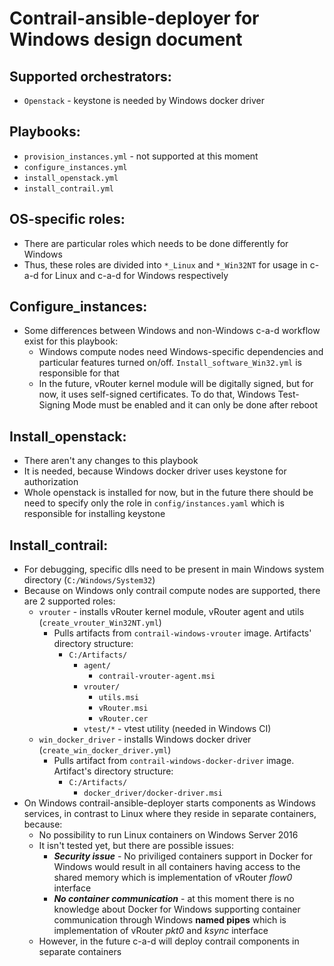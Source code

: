 # Contrail-ansible-deployer for Windows design document

## Supported orchestrators:
  * `Openstack` - keystone is needed by Windows docker driver

## Playbooks:
  * `provision_instances.yml` - not supported at this moment
  * `configure_instances.yml`
  * `install_openstack.yml`
  * `install_contrail.yml`

## OS-specific roles:
  * There are particular roles which needs to be done differently for Windows
  * Thus, these roles are divided into `*_Linux` and `*_Win32NT` for usage in c-a-d for Linux and c-a-d for Windows respectively

## Configure_instances:
  * Some differences between Windows and non-Windows c-a-d workflow exist for this playbook:
    * Windows compute nodes need Windows-specific dependencies and particular features turned on/off. `Install_software_Win32.yml` is responsible for that
    * In the future, vRouter kernel module will be digitally signed, but for now, it uses self-signed certificates.
    To do that, Windows Test-Signing Mode must be enabled and it can only be done after reboot

## Install_openstack:
  * There aren't any changes to this playbook
  * It is needed, because Windows docker driver uses keystone for authorization
  * Whole openstack is installed for now, but in the future there should be need to specify only the role in `config/instances.yaml` which is responsible for installing keystone

## Install_contrail:
  * For debugging, specific dlls need to be present in main Windows system directory (`C:/Windows/System32`)
  * Because on Windows only contrail compute nodes are supported, there are 2 supported roles:
    * `vrouter` - installs vRouter kernel module, vRouter agent and utils (`create_vrouter_Win32NT.yml`)
      * Pulls artifacts from `contrail-windows-vrouter` image. Artifacts' directory structure:
        * `C:/Artifacts/`
          * `agent/`
            * `contrail-vrouter-agent.msi`
          * `vrouter/`
            * `utils.msi`
            * `vRouter.msi`
            * `vRouter.cer`
          * `vtest/*` - vtest utility (needed in Windows CI)
    * `win_docker_driver` - installs Windows docker driver (`create_win_docker_driver.yml`)
      * Pulls artifact from `contrail-windows-docker-driver` image. Artifact's directory structure:
        * `C:/Artifacts/`
          * `docker_driver/docker-driver.msi`
  * On Windows contrail-ansible-deployer starts components as Windows services,
    in contrast to Linux where they reside in separate containers, because:
    * No possibility to run Linux containers on Windows Server 2016
    * It isn't tested yet, but there are possible issues:
      * **_Security issue_** -  No priviliged containers support in Docker for Windows would result in all containers having access to the shared memory which is implementation of vRouter *flow0* interface
      * **_No container communication_** - at this moment there is no knowledge about Docker for Windows supporting container communication through Windows **named pipes** which is implementation of vRouter *pkt0* and *ksync* interface
    * However, in the future c-a-d will deploy contrail components in separate containers